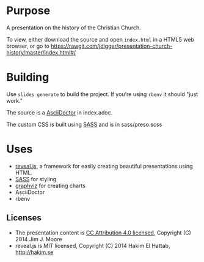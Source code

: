 # Purpose

A presentation on the history of the Christian Church.

To view, either download the source and open `index.html` in a HTML5 web browser, or go to https://rawgit.com/jdigger/presentation-church-history/master/index.html#/

# Building

Use `slides generate` to build the project. If you're using `rbenv` it should "just work."

The source is a [AsciiDoctor](http://jade-lang.com/) in index.adoc.

The custom CSS is built using [SASS](http://sass-lang.com) and is in sass/preso.scss

# Uses

* [reveal.js](https://travis-ci.org/hakimel/reveal.js), a framework for easily creating beautiful presentations using HTML.
* [SASS](http://sass-lang.com/) for styling
* [graphviz](http://graphviz.org/) for creating charts
* AsciiDoctor
* rbenv

## Licenses

* The presentation content is [CC Attribution 4.0 licensed](http://creativecommons.org/licenses/by/4.0/), Copyright (C) 2014 Jim J. Moore
* reveal.js is MIT licensed, Copyright (C) 2014 Hakim El Hattab, http://hakim.se
